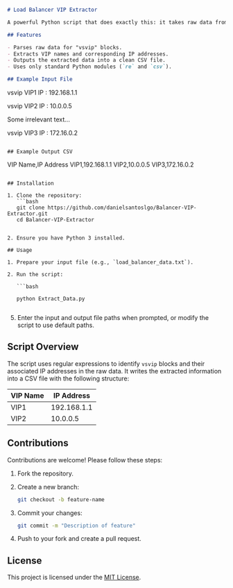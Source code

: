 ```markdown

# Load Balancer VIP Extractor

A powerful Python script that does exactly this: it takes raw data from a file and pulls out key information—specifically VIP names and IP addresses from a Load Balancer—and exports it into a CSV file (like a mini spreadsheet).

## Features

- Parses raw data for "vsvip" blocks.
- Extracts VIP names and corresponding IP addresses.
- Outputs the extracted data into a clean CSV file.
- Uses only standard Python modules (`re` and `csv`).

## Example Input File

```
vsvip VIP1
  IP : 192.168.1.1

vsvip VIP2
  IP : 10.0.0.5

Some irrelevant text...

vsvip VIP3
  IP : 172.16.0.2
```

## Example Output CSV

```
VIP Name,IP Address
VIP1,192.168.1.1
VIP2,10.0.0.5
VIP3,172.16.0.2
```

## Installation

1. Clone the repository:
   ```bash
   git clone https://github.com/danielsantoslgo/Balancer-VIP-Extractor.git
   cd Balancer-VIP-Extractor


2. Ensure you have Python 3 installed.

## Usage

1. Prepare your input file (e.g., `load_balancer_data.txt`).
   
2. Run the script:
   
   ```bash
   
   python Extract_Data.py
   
   ```

5. Enter the input and output file paths when prompted, or modify the script to use default paths.

## Script Overview

The script uses regular expressions to identify `vsvip` blocks and their associated IP addresses in the raw data. It writes the extracted information into a CSV file with the following structure:

| VIP Name | IP Address  |
|----------|-------------|
| VIP1     | 192.168.1.1 |
| VIP2     | 10.0.0.5    |

## Contributions

Contributions are welcome! Please follow these steps:

1. Fork the repository.
   
2. Create a new branch:
   
   ```bash
   git checkout -b feature-name
   ```
   
3. Commit your changes:
   
   ```bash
   git commit -m "Description of feature"
   ```
   
4. Push to your fork and create a pull request.

## License

This project is licensed under the [MIT License](LICENSE).


